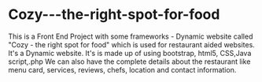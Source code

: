 # Cozy---the-right-spot-for-food
This is a Front End Project with some frameworks - Dynamic website called "Cozy - the right spot for food" which is used for restaurant aided websites. It's a Dynamic website. It's is made up of using bootstrap, html5, CSS,Java script,.php  We can also have the complete details about the restaurant like menu card, services, reviews, chefs, location and contact information.

